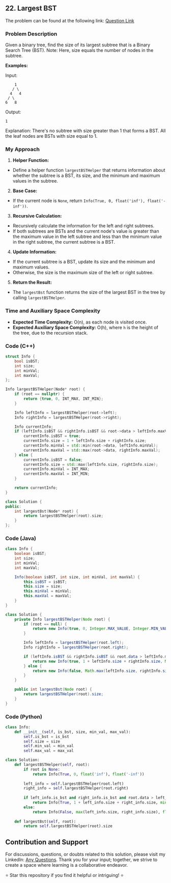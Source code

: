 ## 22. Largest BST

The problem can be found at the following link: [Question Link](https://www.geeksforgeeks.org/problems/largest-bst/1)

### Problem Description

Given a binary tree, find the size of its largest subtree that is a Binary Search Tree (BST). Note: Here, size equals the number of nodes in the subtree.

**Examples:**

Input:
```
    1
   / \
  4   4
 / \
6   8
```
Output:
```
1
```
Explanation:
There's no subtree with size greater than 1 that forms a BST. All the leaf nodes are BSTs with size equal to 1.

### My Approach

1. **Helper Function:**
- Define a helper function `largestBSTHelper` that returns information about whether the subtree is a BST, its size, and the minimum and maximum values in the subtree.

2. **Base Case:**
- If the current node is `None`, return `Info(True, 0, float('inf'), float('-inf'))`.

3. **Recursive Calculation:**
- Recursively calculate the information for the left and right subtrees.
- If both subtrees are BSTs and the current node's value is greater than the maximum value in the left subtree and less than the minimum value in the right subtree, the current subtree is a BST.

4. **Update Information:**
- If the current subtree is a BST, update its size and the minimum and maximum values.
- Otherwise, the size is the maximum size of the left or right subtree.

5. **Return the Result:**
- The `largestBst` function returns the size of the largest BST in the tree by calling `largestBSTHelper`.

### Time and Auxiliary Space Complexity

- **Expected Time Complexity:** O(n), as each node is visited once.
- **Expected Auxiliary Space Complexity:** O(h), where `h` is the height of the tree, due to the recursion stack.

### Code (C++)

```cpp
struct Info {
    bool isBST;
    int size;
    int minVal;
    int maxVal;
};

Info largestBSTHelper(Node* root) {
    if (root == nullptr) {
        return {true, 0, INT_MAX, INT_MIN};
    }

    Info leftInfo = largestBSTHelper(root->left);
    Info rightInfo = largestBSTHelper(root->right);

    Info currentInfo;
    if (leftInfo.isBST && rightInfo.isBST && root->data > leftInfo.maxVal && root->data < rightInfo.minVal) {
        currentInfo.isBST = true;
        currentInfo.size = 1 + leftInfo.size + rightInfo.size;
        currentInfo.minVal = std::min(root->data, leftInfo.minVal);
        currentInfo.maxVal = std::max(root->data, rightInfo.maxVal);
    } else {
        currentInfo.isBST = false;
        currentInfo.size = std::max(leftInfo.size, rightInfo.size);
        currentInfo.minVal = INT_MAX;
        currentInfo.maxVal = INT_MIN;
    }

    return currentInfo;
}

class Solution {
public:
    int largestBst(Node* root) {
        return largestBSTHelper(root).size;
    }
};
```

### Code (Java)

```java
class Info {
    boolean isBST;
    int size;
    int minVal;
    int maxVal;

    Info(boolean isBST, int size, int minVal, int maxVal) {
        this.isBST = isBST;
        this.size = size;
        this.minVal = minVal;
        this.maxVal = maxVal;
    }
}

class Solution {
    private Info largestBSTHelper(Node root) {
        if (root == null) {
            return new Info(true, 0, Integer.MAX_VALUE, Integer.MIN_VALUE);
        }

        Info leftInfo = largestBSTHelper(root.left);
        Info rightInfo = largestBSTHelper(root.right);

        if (leftInfo.isBST && rightInfo.isBST && root.data > leftInfo.maxVal && root.data < rightInfo.minVal) {
            return new Info(true, 1 + leftInfo.size + rightInfo.size, Math.min(root.data, leftInfo.minVal), Math.max(root.data, rightInfo.maxVal));
        } else {
            return new Info(false, Math.max(leftInfo.size, rightInfo.size), Integer.MAX_VALUE, Integer.MIN_VALUE);
        }
    }

    public int largestBst(Node root) {
        return largestBSTHelper(root).size;
    }
}
```

### Code (Python)

```python
class Info:
    def __init__(self, is_bst, size, min_val, max_val):
        self.is_bst = is_bst
        self.size = size
        self.min_val = min_val
        self.max_val = max_val

class Solution:
    def largestBSTHelper(self, root):
        if root is None:
            return Info(True, 0, float('inf'), float('-inf'))
        
        left_info = self.largestBSTHelper(root.left)
        right_info = self.largestBSTHelper(root.right)
        
        if left_info.is_bst and right_info.is_bst and root.data > left_info.max_val and root.data < right_info.min_val:
            return Info(True, 1 + left_info.size + right_info.size, min(root.data, left_info.min_val), max(root.data, right_info.max_val))
        else:
            return Info(False, max(left_info.size, right_info.size), float('inf'), float('-inf'))
    
    def largestBst(self, root):
        return self.largestBSTHelper(root).size
```

## Contribution and Support

For discussions, questions, or doubts related to this solution, please visit my LinkedIn: [Any Questions](https://www.linkedin.com/in/het-patel-8b110525a/). Thank you for your input; together, we strive to create a space where learning is a collaborative endeavor.

⭐ Star this repository if you find it helpful or intriguing! ⭐
